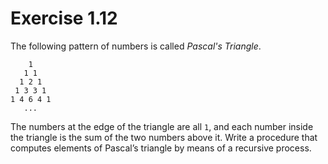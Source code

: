 # Exercise 1.12

The following pattern of numbers is called *Pascal's Triangle*.

```
    1
   1 1
  1 2 1
 1 3 3 1
1 4 6 4 1
   ...
```

The numbers at the edge of the triangle are all `1`, and each number inside the triangle is the sum of the two numbers above it. Write a procedure that computes elements of Pascal’s triangle by means of a recursive process.

